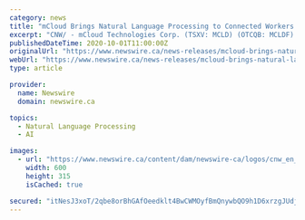 ```yaml
---
category: news
title: "mCloud Brings Natural Language Processing to Connected Workers through Partnership with Aiqudo"
excerpt: "CNW/ - mCloud Technologies Corp. (TSXV: MCLD) (OTCQB: MCLDF) (\"mCloud\" or the \"Company\"), a leading provider of asset management solutions combining"
publishedDateTime: 2020-10-01T11:00:00Z
originalUrl: "https://www.newswire.ca/news-releases/mcloud-brings-natural-language-processing-to-connected-workers-through-partnership-with-aiqudo-894258930.html"
webUrl: "https://www.newswire.ca/news-releases/mcloud-brings-natural-language-processing-to-connected-workers-through-partnership-with-aiqudo-894258930.html"
type: article

provider:
  name: Newswire
  domain: newswire.ca

topics:
  - Natural Language Processing
  - AI

images:
  - url: "https://www.newswire.ca/content/dam/newswire-ca/logos/cnw_en_facebook_sharing_logo.png"
    width: 600
    height: 315
    isCached: true

secured: "itNesJ3xoT/2qbe8orBhGAfOeedklt4BwCWMOyfBmQnywbQO9h1D6xrzgJUdj7ZTNZaOxHQwBTucyKqlzb/ASGg33Anz/IXfLiJLm50YPYMH10FujpRPVmWIopeiZpAUK7YdYHwnAJOsn7nn4cMpr4vmCx5gNIeFmNoRy8qu53uqPMq0xIpWcuVoqXHd5mwPEoWdt0cmWW9ChGMFdMdPzxfmFXt2HUqQguN2cag3DtO7K/ILl+5/FKVzXvmqjezWI38wqFvNoUD8G+Ec8hGwTvDqHygQqauSGK0Gz4bBs+KeU8I5KByQw5M4izvxoIGKehVnhARv4S/oSxIeqPLoqijcwYYwafsR4lZhpzPGeT4=;+9M0CviYT8INBknThggvQA=="
---
```


